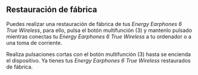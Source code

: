 ## Restauración de fábrica

Puedes realizar una restauración de fábrica de tus *Energy Earphones 6 True Wireless*, para ello, pulsa el botón multifunción (3) y mantenlo pulsado mientras conectas tu *Energy Earphones 6 True Wireless* a tu ordenador o a una toma de corriente.

Realiza pulsaciones cortas con el botón multifunción (3) hasta se encienda el dispositivo. Ya tienes tus *Energy Earphones 6 True Wireless* restaurados de fábrica.
